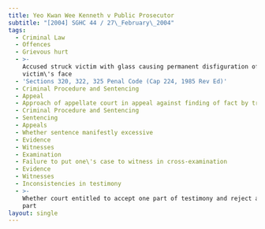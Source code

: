 ```yaml
---
title: Yeo Kwan Wee Kenneth v Public Prosecutor
subtitle: "[2004] SGHC 44 / 27\_February\_2004"
tags:
  - Criminal Law
  - Offences
  - Grievous hurt
  - >-
    Accused struck victim with glass causing permanent disfiguration of
    victim\'s face
  - 'Sections 320, 322, 325 Penal Code (Cap 224, 1985 Rev Ed)'
  - Criminal Procedure and Sentencing
  - Appeal
  - Approach of appellate court in appeal against finding of fact by trial judge
  - Criminal Procedure and Sentencing
  - Sentencing
  - Appeals
  - Whether sentence manifestly excessive
  - Evidence
  - Witnesses
  - Examination
  - Failure to put one\'s case to witness in cross-examination
  - Evidence
  - Witnesses
  - Inconsistencies in testimony
  - >-
    Whether court entitled to accept one part of testimony and reject another
    part
layout: single
---
```


